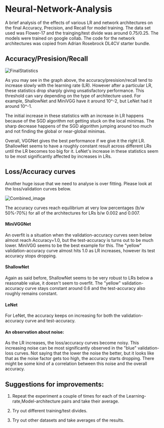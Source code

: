 # Neural-Network-Analysis
A brief analysis of the effects of various LR and network architectures on the final Accuracy, Precision, and Recall for model training. The data set used was Flower-17 and the trainging/test divide was around 0.75/0.25. The models were trained on google collab. The code for the network architectures was copied from Adrian Rosebrock DL4CV starter bundle. 

## Accuracy/Presision/Recall

![FinalStatistics](https://user-images.githubusercontent.com/42900802/74114495-6c19a480-4b78-11ea-860f-f4aa2c103eaa.png)

As you may see in the graph above, the accuracy/presision/recall tend to increase slowly with the learning rate (LR). However after a particular LR, these statistics drop sharply giving unsatisfactory performance. This threshold can vary depending on the type of architecture used. For example, ShallowNet and MiniVGG have it around 10^-2, but LeNet had it around 10^-1.

The initial increase in these statistics with an increase in LR happens because of the SGD algorithm not getting stuck on the local minimas. The sharp decrease happens of the SGD algorithm jumping around too much and not finding the global or near-global minimas.

Overall, VGGNet gives the best performance if we give it the right LR. ShallowNet seems to have a roughly constant result across different LRs until the LR becomes too big for it. LeNet's increase in these statistics seem to be most significantly affected by increases in LRs.

## Loss/Accuracy curves 

Another huge issue that we need to analyse is over fitting. Please look at the loss/validation curves below.

![Combined_image](https://user-images.githubusercontent.com/42900802/74114481-47253180-4b78-11ea-888d-8f095af4a510.png)

The accuracy curves reach equilibrium at very low percentages (b/w 50%-70%) for all of the architectures for LRs b/w 0.002 and 0.007.

#### MiniVGGNet

An overfit is a situation when the validation-accuracy curves seen below almost reach Accuracy=1.0, but the test-accuracy is turns out to be much lower. MiniVGG seems to be the best example for this. The "yellow" validation-accuracy curve almost hits 1.0 as LR increases, however its test accuracy stops dropping.

#### ShallowNet

Again as said before, ShallowNet seems to be very robust to LRs below a reasonable value, it doesn't seem to overfit. The "yellow" validation-accuracy curve stays constant around 0.6 and the test-accuracy also roughly remains constant.


#### LeNet

For LeNet, the accuracy keeps on increasing for both the validation-accuracy curve and test-accuracy.

#### An observation about noise: 

As the LR increases, the loss/accuracy curves become noisy. This increasing noise can be most significantly observed in the "blue" validation-loss curves. Not saying that the lower the noise the better, but it looks like that as the noise factor gets too high, the accuracy starts dropping. There might be some kind of a correlation between this noise and the overall accuracy. 

## Suggestions for improvements:

1. Repeat the experiment a couple of times for each of the Learning-rate,Model-architecture pairs and take their average. 

2. Try out different training/test divides.

3. Try out other datasets and take averages of the results.
